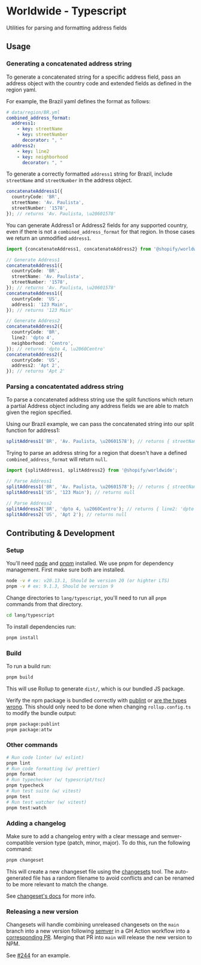# Worldwide - Typescript

Utilities for parsing and formatting address fields

## Usage

### Generating a concatenated address string

To generate a concatenated string for a specific address field, pass an address
object with the country code and extended fields as defined in the region yaml.

For example, the Brazil yaml defines the format as follows:

```yaml
# data/region/BR.yml
combined_address_format:
  address1:
    - key: streetName
    - key: streetNumber
      decorator: ", "
  address2:
    - key: line2
    - key: neighborhood
      decorator: ", "
```

To generate a correctly formatted `address1` string for Brazil, include
`streetName` and `streetNumber` in the address object.

```ts
concatenateAddress1({
  countryCode: 'BR',
  streetName: 'Av. Paulista',
  streetNumber: '1578',
}); // returns 'Av. Paulista, \u20601578'
```

You can generate Address1 or Address2 fields for any supported country, even if
there is not a `combined_address_format` for that region. In those cases we
return an unmodified `address1`.

```ts
import {concatenateAddress1, concatenateAddress2} from '@shopify/worldwide';

// Generate Address1
concatenateAddress1({
  countryCode: 'BR',
  streetName: 'Av. Paulista',
  streetNumber: '1578',
}); // returns 'Av. Paulista, \u20601578'
concatenateAddress1({
  countryCode: 'US',
  address1: '123 Main',
}); // returns '123 Main'

// Generate Address2
concatenateAddress2({
  countryCode: 'BR',
  line2: 'dpto 4',
  neighborhood: 'Centro',
}); // returns 'dpto 4, \u2060Centro'
concatenateAddress2({
  countryCode: 'US',
  address2: 'Apt 2',
}); // returns 'Apt 2'
```

### Parsing a concatentated address string

To parse a concatenated address string use the split functions which return a
partial Address object including any address fields we are able to match given
the region specified.

Using our Brazil example, we can pass the concatenated string into our split
function for address1:

```ts
splitAddress1('BR', 'Av. Paulista, \u20601578'); // returns { streetName: 'Av. Paulista', streetNumber: '1578' }
```

Trying to parse an address string for a region that doesn't have a defined
`combined_address_format` will return `null`.

```ts
import {splitAddress1, splitAddress2} from '@shopify/worldwide';

// Parse Address1
splitAddress1('BR', 'Av. Paulista, \u20601578'); // returns { streetName: 'Av. Paulista', streetNumber: '1578' }
splitAddress1('US', '123 Main'); // returns null

// Parse Address2
splitAddress2('BR', 'dpto 4, \u2060Centro'); // returns { line2: 'dpto 4', neighborhood: 'Centro', }
splitAddress2('US', 'Apt 2'); // returns null
```

## Contributing & Development

### Setup

You'll need [node](https://nodejs.org/en) and [pnpm](https://pnpm.io/installation) installed. We use pnpm for dependency management. First make sure both are installed.

```sh
node -v # ex: v20.13.1, Should be version 20 (or highter LTS)
pnpm -v # ex: 9.1.3, Should be version 9
```

Change directories to `lang/typescript`, you'll need to run all `pnpm` commands from that directory.

```sh
cd lang/typescript
```

To install dependencies run:

```sh
pnpm install
```

### Build

To run a build run:

```sh
pnpm build
```

This will use Rollup to generate `dist/`, which is our bundled JS package.

Verify the npm package is bundled correctly with [publint](https://publint.dev/) or [are the types wrong](https://arethetypeswrong.github.io/). This should only need to be done when changing `rollup.config.ts` to modify the bundle output:

```sh
pnpm package:publint
pnpm package:attw
```

### Other commands

```sh
# Run code linter (w/ eslint)
pnpm lint
# Run code formatting (w/ prettier)
pnpm format
# Run typechecker (w/ typescript/tsc)
pnpm typecheck
# Run test suite (w/ vitest)
pnpm test
# Run test watcher (w/ vitest)
pnpm test:watch
```

### Adding a changelog

Make sure to add a changelog entry with a clear message and semver-compatible version type (patch, minor, major). To do this, run the following command:

```sh
pnpm changeset
```

This will create a new changeset file using the [changesets](https://github.com/changesets/changesets/blob/main/docs/intro-to-using-changesets.md) tool. The auto-generated file has a random filename to avoid conflicts and can be renamed to be more relevant to match the change.

See [changeset's docs](https://github.com/changesets/changesets/blob/main/docs/intro-to-using-changesets.md) for more info.

### Releasing a new version

Changesets will handle combining unreleased changesets on the `main` branch into a new version following [semver](https://semver.org/) in a GH Action workflow into a [corresponding PR](https://github.com/Shopify/worldwide/pulls?q=is%3Apr+is%3Aopen+%22Version+Packages%22). Merging that PR into `main` will release the new version to NPM.

See [#244](https://github.com/Shopify/worldwide/pull/244) for an example.
